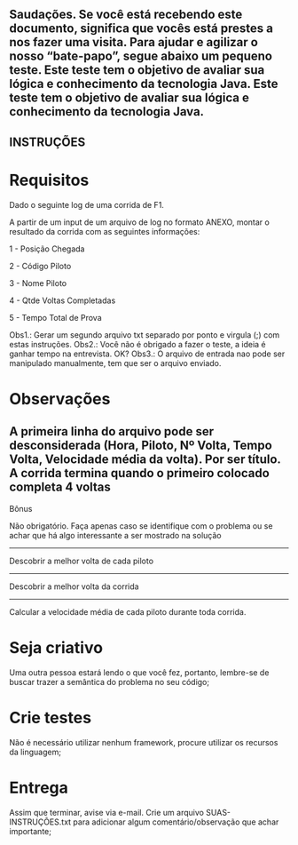 Saudações.
Se você está recebendo este documento, significa que vocês está prestes a nos fazer uma visita.
Para ajudar e agilizar o nosso “bate-papo”, segue abaixo um pequeno teste. 
Este teste tem o objetivo de avaliar sua lógica e conhecimento da tecnologia Java.
Este teste tem o objetivo de avaliar sua lógica e conhecimento da tecnologia Java.
---
## INSTRUÇÕES
# Requisitos
Dado o seguinte log de uma corrida de F1.

A partir de um input de um arquivo de log no formato ANEXO, montar o resultado da corrida com as seguintes informações: 

1 - Posição Chegada

2 - Código Piloto

3 - Nome Piloto

4 - Qtde Voltas Completadas 

5 - Tempo Total de Prova

Obs1.: Gerar um segundo arquivo txt separado por ponto e virgula (;) com estas instruções.
Obs2.: Você não é obrigado a fazer o teste, a ideia é ganhar tempo na entrevista. OK?
Obs3.: O arquivo de entrada nao pode ser manipulado manualmente, tem que ser o arquivo enviado.

# Observações
A primeira linha do arquivo pode ser desconsiderada (Hora, Piloto, Nº Volta, Tempo Volta, Velocidade média da volta). Por ser título.
A corrida termina quando o primeiro colocado completa 4 voltas
---
Bônus

Não obrigatório. Faça apenas caso se identifique com o problema ou se achar que há algo interessante a ser mostrado na solução
**********************************************
 Descobrir a melhor volta de cada piloto
***********************************************
 Descobrir a melhor volta da corrida
************************************************
 Calcular a velocidade média de cada piloto durante toda corrida.
# Seja criativo
Uma outra pessoa estará lendo o que você fez, portanto, lembre-se de buscar trazer a semântica do problema no seu código;

# Crie testes
Não é necessário utilizar nenhum framework, procure utilizar os recursos da linguagem;
# Entrega
Assim que terminar, avise via e-mail.
Crie um arquivo SUAS-INSTRUÇÕES.txt para adicionar algum comentário/observação que achar importante;